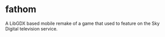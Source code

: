 # fathom
A LibGDX based mobile remake of a game that used to feature on the Sky Digital television service.

